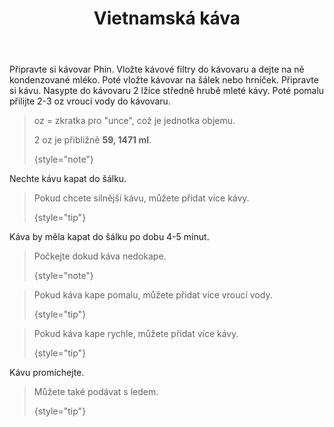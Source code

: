 ﻿---
title: Vietnamská káva
---
<procedure title="Příprava" collapsible="false">
   <procedure title="Příprava kávovaru a mléka" collapsible="true">
   <step>Připravte si kávovar Phin.</step>
   <step>Vložte kávové filtry do kávovaru a dejte na ně kondenzované mléko.</step>
   <step>Poté vložte kávovar na šálek nebo hrníček.</step>
   </procedure>
   <procedure title="Příprava filtrování kávy" collapsible="true">
   <step>Připravte si kávu.</step>
   <step>Nasypte do kávovaru 2 lžíce středně hrubě mleté kávy.</step>
   <step>Poté pomalu přilijte 2-3 oz vroucí vody do kávovaru.

> oz = zkratka pro "unce", což je jednotka objemu.
>
> 2 oz je přibližně **59, 1471 ml**.
>
> {style="note"}
   </step>
   <step>Nechte kávu kapat do šálku.</step>

> Pokud chcete silnější kávu, můžete přidat více kávy.
>
> {style="tip"}
   </procedure>
   <procedure title="Doba kapání a úprava rychlosti" collapsible="true">
       <step>Káva by měla kapat do šálku po dobu 4-5 minut.

> Počkejte dokud káva nedokape.
>
> {style="note"}
   </step>

> Pokud káva kape pomalu, můžete přidat více vroucí vody.
>
> {style="tip"}

> Pokud káva kape rychle, můžete přidat více kávy.
>
> {style="tip"}
>
   </procedure>
   <procedure title="Dokončení a servírování" collapsible="true">
       <step>Kávu promíchejte.</step>

> Můžete také podávat s ledem.
>
> {style="tip"} 
   </procedure>
</procedure>